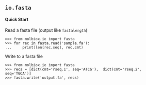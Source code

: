 `io.fasta`
----------

#### Quick Start

Read a fasta file (output like `fastalength`)

    >>> from molbiox.io import fasta
    >>> for rec in fasta.read('sample.fa'):
    ...     print(len(rec.seq), rec.cmt)

Write to a fasta file

    >>> from molbiox.io import fasta
    >>> recs = [dict(cmt='rseq.1', seq='ATCG'),  dict(cmt='rseq.2', seq='TGCA')]
    >>> fasta.write('output.fa', recs)


